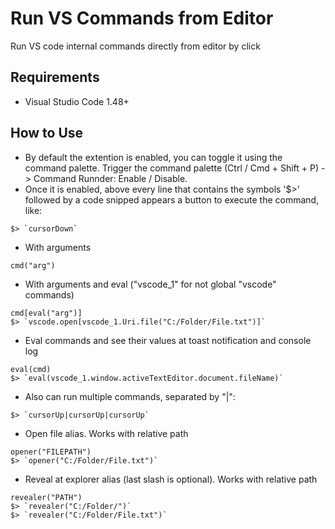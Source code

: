 # Run VS Commands from Editor

Run VS code internal commands directly from editor by click

## Requirements

- Visual Studio Code 1.48+

## How to Use

- By default the extention is enabled, you can toggle it using the command palette. Trigger the command palette (Ctrl / Cmd + Shift + P) -> Command Runnder: Enable / Disable.
- Once it is enabled, above every line that contains the symbols '$>' followed by a code snipped appears a button to execute the command, like:
```
$> `cursorDown`
```
- With arguments
```
cmd("arg")
```
<!-- $> `` -->
- With arguments and eval ("vscode_1" for not global "vscode" commands)
```
cmd[eval("arg")]
$> `vscode.open[vscode_1.Uri.file("C:/Folder/File.txt")]`
```
- Eval commands and see their values at toast notification and console log
```
eval(cmd)
$> `eval(vscode_1.window.activeTextEditor.document.fileName)`
```
- Also can run multiple commands, separated by "|":
```
$> `cursorUp|cursorUp|cursorUp`
```
- Open file alias. Works with relative path
```
opener("FILEPATH")
$> `opener("C:/Folder/File.txt")`
```
- Reveal at explorer alias (last slash is optional). Works with relative path
```
revealer("PATH")
$> `revealer("C:/Folder/")`
$> `revealer("C:/Folder/File.txt")`
```
<!--⠐TODO⠂
Add anchor (# or :)
relative path with more depth (../../...)
wsl/unix fix
-->
